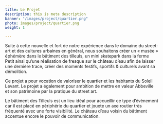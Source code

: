```yaml
---
title: Le Projet
description: this is meta description
banner: "/images/project/quartier.png"
photo: images/project/quartier.png
weight: 1

---
```

Suite à cette nouvelle et fort de notre expérience dans le domaine du street-art et des cultures urbaines en général, nous souhaitons créer un « musée » éphémère dans le bâtiment des tilleuls, un mini skatepark dans la ferme Petit ainsi qu’une réalisation de fresque sur le château d’eau afin de laisser une dernière trace, créer des moments festifs, sportifs & culturels avant sa démolition.


Ce projet a pour vocation de valoriser le quartier et les habitants du Soleil Levant.
Le projet a également pour ambition de mettre en valeur Abbeville et son patrimoine par la pratique du street art.

Le bâtiment des Tilleuls est un lieu idéal pour accueillir ce type d’évènement car il est placé en périphérie du quartier et jouxte un axe routier très fréquenté avec une forte visibilité. Le château d’eau voisin du bâtiment accentue encore le pouvoir de communication.